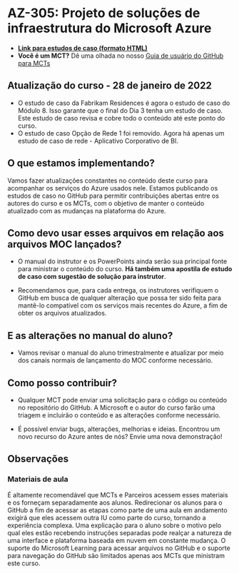 # AZ-305: Projeto de soluções de infraestrutura do Microsoft Azure

- **[Link para estudos de caso (formato HTML)](https://microsoftlearning.github.io/AZ-305-DesigningMicrosoftAzureInfrastructureSolutions/)**
- **Você é um MCT?** Dê uma olhada no nosso [Guia de usuário do GitHub para MCTs](https://microsoftlearning.github.io/MCT-User-Guide/)

## Atualização do curso - 28 de janeiro de 2022

- O estudo de caso da Fabrikam Residences é agora o estudo de caso do Módulo 8. Isso garante que o final do Dia 3 tenha um estudo de caso. Este estudo de caso revisa e cobre todo o conteúdo até este ponto do curso. 
- O estudo de caso Opção de Rede 1 foi removido. Agora há apenas um estudo de caso de rede - Aplicativo Corporativo de BI. 

## O que estamos implementando?

Vamos fazer atualizações constantes no conteúdo deste curso para acompanhar os serviços do Azure usados nele.  Estamos publicando os estudos de caso no GitHub para permitir contribuições abertas entre os autores do curso e os MCTs, com o objetivo de manter o conteúdo atualizado com as mudanças na plataforma do Azure.

## Como devo usar esses arquivos em relação aos arquivos MOC lançados?

- O manual do instrutor e os PowerPoints ainda serão sua principal fonte para ministrar o conteúdo do curso. **Há também uma apostila de estudo de caso com sugestão de solução para instrutor**. 

- Recomendamos que, para cada entrega, os instrutores verifiquem o GitHub em busca de qualquer alteração que possa ter sido feita para mantê-lo compatível com os serviços mais recentes do Azure, a fim de obter os arquivos atualizados.

## E as alterações no manual do aluno?

- Vamos revisar o manual do aluno trimestralmente e atualizar por meio dos canais normais de lançamento do MOC conforme necessário.

## Como posso contribuir?

- Qualquer MCT pode enviar uma solicitação para o código ou conteúdo no repositório do GitHub. A Microsoft e o autor do curso farão uma triagem e incluirão o conteúdo e as alterações conforme necessário.

- É possível enviar bugs, alterações, melhorias e ideias.  Encontrou um novo recurso do Azure antes de nós?  Envie uma nova demonstração!

## Observações

### Materiais de aula

É altamente recomendável que MCTs e Parceiros acessem esses materiais e os forneçam separadamente aos alunos.  Redirecionar os alunos para o GitHub a fim de acessar as etapas como parte de uma aula em andamento exigirá que eles acessem outra IU como parte do curso, tornando a experiência complexa. Uma explicação para o aluno sobre o motivo pelo qual eles estão recebendo instruções separadas pode realçar a natureza de uma interface e plataforma baseada em nuvem em constante mudança. O suporte do Microsoft Learning para acessar arquivos no GitHub e o suporte para navegação do GitHub são limitados apenas aos MCTs que ministram este curso.
